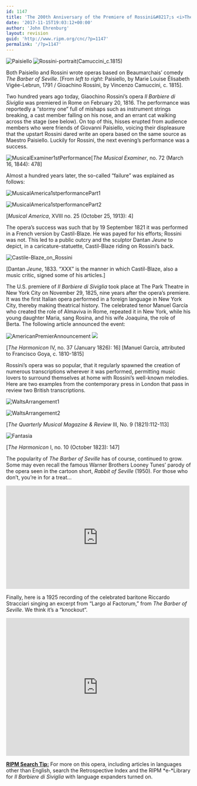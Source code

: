 ```yaml
---
id: 1147
title: 'The 200th Anniversary of the Premiere of Rossini&#8217;s <i>The Barber of Seville</i>'
date: '2017-11-15T19:03:12+00:00'
author: 'John Ehrenburg'
layout: revision
guid: 'http://www.ripm.org/cnc/?p=1147'
permalink: '/?p=1147'
---
```


![Paisiello](http://www.ripm.org/cnc/wp-content/uploads/2016/02/Paisiello-250x300.jpg) ![Rossini-portrait(Camuccini_c.1815)](http://www.ripm.org/cnc/wp-content/uploads/2016/02/Rossini-portraitCamuccini_c.1815-223x300.jpg)

Both Paisiello and Rossini wrote operas based on Beaumarchais’ comedy *The Barber of Seville*. \[From *left to right*: Paisiello, by Marie Louise Élisabeth Vigée-Lebrun, 1791 / Gioachino Rossini, by Vincenzo Camuccini, c. 1815\].

Two hundred years ago today, Giaochino Rossini’s opera *Il Barbiere di Siviglia* was premiered in Rome on February 20, 1816. The performance was reportedly a “stormy one” full of mishaps such as instrument strings breaking, a cast member falling on his nose, and an errant cat walking across the stage (see below). On top of this, hisses erupted from audience members who were friends of Giovanni Paisiello, voicing their displeasure that the upstart Rossini dared write an opera based on the same source as Maestro Paisiello. Luckily for Rossini, the next evening’s performance was a success.

![MusicalExaminer1stPerformance](http://www.ripm.org/cnc/wp-content/uploads/2016/01/MusicalExaminer1stPerformance-1024x579.jpg)\[*The Musical Examiner*, no. 72 (March 16, 1844): 478\]

Almost a hundred years later, the so-called “failure” was explained as follows:

![MusicalAmerica1stperformancePart1](http://www.ripm.org/cnc/wp-content/uploads/2016/01/MusicalAmerica1stperformancePart1-300x70.jpg)

![MusicalAmerica1stperformancePart2](http://www.ripm.org/cnc/wp-content/uploads/2016/01/MusicalAmerica1stperformancePart2.jpg)

\[*Musical America*, XVIII no. 25 (October 25, 1913): 4\]

The opera’s success was such that by 19 September 1821 it was performed in a French version by Castil-Blaze. He was payed for his efforts; Rossini was not. This led to a public outcry and the sculptor Dantan *Jeune* to depict, in a caricature-statuette, Castil-Blaze riding on Rossini’s back.

![Castile-Blaze_on_Rossini](http://www.ripm.org/cnc/wp-content/uploads/2016/02/Castile-Blaze_on_Rossini-194x300.jpg)

\[Dantan *Jeune*, 1833. “XXX” is the manner in which Castil-Blaze, also a music critic, signed some of his articles.\]

The U.S. premiere of *Il Barbiere di Siviglia* took place at The Park Theatre in New York City on November 29, 1825, nine years after the opera’s premiere. It was the first Italian opera performed in a foreign language in New York City, thereby making theatrical history. The celebrated tenor Manuel García who created the role of Almaviva in Rome, repeated it in New York, while his young daughter Maria, sang Rosina, and his wife Joaquina, the role of Berta. The following article announced the event:

![AmericanPremierAnnouncement](http://www.ripm.org/cnc/wp-content/uploads/2016/01/AmericanPremierAnnouncement-273x300.jpg) ![](http://www.ripm.org/cnc/wp-content/uploads/2016/02/Portrait-Manuel-Garcia-215x300.jpg)

\[*The Harmonicon* IV, no. 37 (January 1826): 16\] \[Manuel García, attributed to Francisco Goya, c. 1810-1815\]

Rossini’s opera was so popular, that it regularly spawned the creation of numerous transcriptions wherever it was performed, permitting music lovers to surround themselves at home with Rossini’s well-known melodies. Here are two examples from the contemporary press in London that pass in review two British transcriptions.

![WaltsArrangement1](http://www.ripm.org/cnc/wp-content/uploads/2016/01/WaltsArrangement1-300x38.jpg)

![WaltsArrangement2](http://www.ripm.org/cnc/wp-content/uploads/2016/01/WaltsArrangement2-300x103.jpg)

\[*The Quarterly Musical Magazine &amp; Review* III, No. 9 (1821):112-113\]

![Fantasia](http://www.ripm.org/cnc/wp-content/uploads/2016/01/Fantasia-300x230.jpg)

\[*The Harmonicon* I, no. 10 (October 1823): 147\]

The popularity of *The Barber of Seville* has of course, continued to grow. Some may even recall the famous Warner Brothers Looney Tunes’ parody of the opera seen in the cartoon short, *Rabbit of Seville* (1950). For those who don’t, you’re in for a treat…

<iframe allow="accelerometer; autoplay; clipboard-write; encrypted-media; gyroscope; picture-in-picture" allowfullscreen="" frameborder="0" height="281" loading="lazy" src="https://www.youtube.com/embed/uYBce9Gsz7g?start=31&feature=oembed" title="Bugs Bunny at the Symphony II: "Rabbit of Seville" Excerpt" width="500"></iframe>

Finally, here is a 1925 recording of the celebrated baritone Riccardo Stracciari singing an excerpt from “Largo al Factorum,” from *The Barber of Seville*. We think it’s a “knockout”.

<iframe allow="accelerometer; autoplay; clipboard-write; encrypted-media; gyroscope; picture-in-picture" allowfullscreen="" frameborder="0" height="375" loading="lazy" src="https://www.youtube.com/embed/J1H9WyWLX-w?start=66&feature=oembed" title="Riccardo Stracciari: "Largo al Factotum". 1925." width="500"></iframe>

**<u>RIPM Search Tip:</u>** For more on this opera, including articles in languages other than English, search the Retrospective Index and the RIPM *e-*Library for *Il Barbiere di Siviglia* with language expanders turned on.